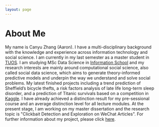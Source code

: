```yaml
---
layout: page
---
```


# About Me

My name is Canyu Zhang (Aaron). I have a multi-disciplinary background with the
knowledge and experience across information technology and social science. 
I am currently in my last semester as a master student in [TUOS]. 
I am studying MSc Data Science in [Information School] 
and my research interests are mainly around computational social science, 
also called social data science, which aims to generate theory-informed predictive models 
and underpin the way we understand and solve social problems. 
My latest finished projects including a trend prediction of Sheffield’s bicycle thefts, 
a risk factors analysis of late life long-term sleep disorder, 
and a prediction of Titanic survivals based on a competition in [Kaggle]. 
I have already achieved a distinction result for my pre-sessional course 
and an average distinction level for all lecture modules. At the present stage, 
I am working on my master dissertation and the research topic is 
"Clickbait Detection and Exploration on WeChat Articles". 
For further information about my project, please click [here].



[Information School]: https://www.sheffield.ac.uk/is/
[TUOS]: https://www.sheffield.ac.uk/
[here]: https://aaronzhangcanyu.github.io/dissertation/
[Kaggle]: https://www.kaggle.com/c/titanic/

